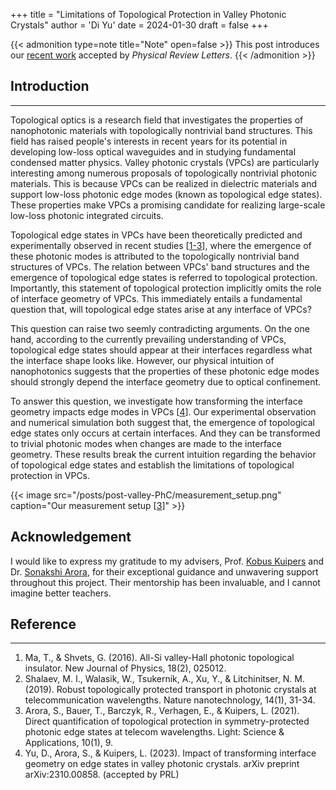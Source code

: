 +++
title = "Limitations of Topological Protection in Valley Photonic Crystals"
author = 'Di Yu'
date = 2024-01-30
draft = false
+++

{{< admonition type=note title="Note" open=false >}}
This post introduces our [recent work](https://arxiv.org/abs/2310.00858) accepted by *Physical Review Letters*.
{{< /admonition >}}

## Introduction

---

Topological optics is a research field that investigates the properties of nanophotonic materials with topologically nontrivial band structures. This field has raised people's interests in recent years for its potential in developing low-loss optical waveguides and in studying fundamental condensed matter physics. Valley photonic crystals (VPCs) are particularly interesting among numerous proposals of topologically nontrivial photonic materials. This is because VPCs can be realized in dielectric materials and support low-loss photonic edge modes (known as topological edge states). These properties make VPCs a promising candidate for realizing large-scale low-loss photonic integrated circuits.

Topological edge states in VPCs have been theoretically predicted and experimentally observed in recent studies [[1-3](#reference)], where the emergence of these photonic modes is attributed to the topologically nontrivial band structures of VPCs. The relation between VPCs' band structures and the emergence of topological edge states is referred to topological protection. Importantly, this statement of topological protection implicitly omits the role of interface geometry of VPCs. This immediately entails a fundamental question that, will topological edge states arise at any interface of VPCs? 

This question can raise two seemly contradicting arguments. On the one hand, according to the currently prevailing understanding of VPCs, topological edge states should appear at their interfaces regardless what the interface shape looks like. However, our physical intuition of nanophotonics suggests that the properties of these photonic edge modes should strongly depend the interface geometry due to optical confinement.

To answer this question, we investigate how transforming the interface geometry impacts edge modes in VPCs [[4](#reference)]. Our experimental observation and numerical simulation both suggest that, the emergence of topological edge states only occurs at certain interfaces. And they can be transformed to trivial photonic modes when changes are made to the interface geometry. These results break the current intuition regarding the behavior of topological edge states and establish the limitations of topological protection in VPCs.

{{< image src="/posts/post-valley-PhC/measurement_setup.png" caption="Our measurement setup [[3](#reference)]" >}}

## Acknowledgement

I would like to express my gratitude to my advisers, Prof. [Kobus Kuipers](https://kuiperslab.tudelft.nl/) and Dr. [Sonakshi Arora](https://www.linkedin.com/in/sonakshi-arora--/), for their exceptional guidance and unwavering support throughout this project. Their mentorship has been invaluable, and I cannot imagine better teachers.

## Reference

---

1. Ma, T., & Shvets, G. (2016). All-Si valley-Hall photonic topological insulator. New Journal of Physics, 18(2), 025012.
2. Shalaev, M. I., Walasik, W., Tsukernik, A., Xu, Y., & Litchinitser, N. M. (2019). Robust topologically protected transport in photonic crystals at telecommunication wavelengths. Nature nanotechnology, 14(1), 31-34.
3. Arora, S., Bauer, T., Barczyk, R., Verhagen, E., & Kuipers, L. (2021). Direct quantification of topological protection in symmetry-protected photonic edge states at telecom wavelengths. Light: Science & Applications, 10(1), 9.
4. Yu, D., Arora, S., & Kuipers, L. (2023). Impact of transforming interface geometry on edge states in valley photonic crystals. arXiv preprint arXiv:2310.00858. (accepted by PRL)